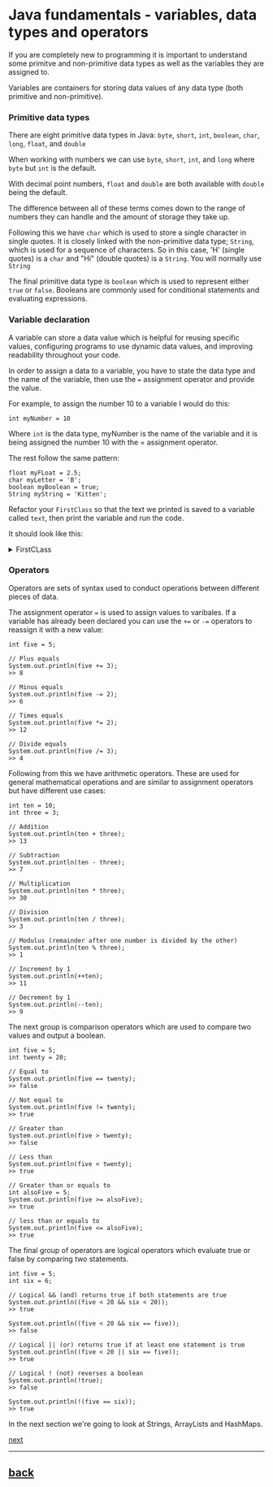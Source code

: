 # Java fundamentals - variables, data types and operators

If you are completely new to programming it is important to understand some primitve and non-primitive data types as well as the variables they are assigned to.

Variables are containers for storing data values of any data type (both primitive and non-primitive).

### Primitive data types

There are eight primitive data types in Java: `byte`, `short`, `int`, `boolean`, `char`, `long`, `float`, and `double`

When working with numbers we can use `byte`, `short`, `int`, and `long` where `byte` but `int` is the default.

With decimal point numbers, `float` and `double` are both available with `double` being the default.

The difference between all of these terms comes down to the range of numbers they can handle and the amount of storage they take up.

Following this we have `char` which is used to store a single character in single quotes. It is closely linked with the non-primitive data type; `String`, which is used for a sequence of characters. So in this case, 'H' (single quotes) is a `char` and "Hi" (double quotes) is a `String`. You will normally use `String`

The final primitive data type is `boolean` which is used to represent either `true` or `false`. Booleans are commonly used for conditional statements and evaluating expressions.

### Variable declaration

A variable can store a data value which is helpful for reusing specific values, configuring programs to use dynamic data values, and improving readability throughout your code.

In order to assign a data to a variable, you have to state the data type and the name of the variable, then use the `=` assignment operator and provide the value.

For example, to assign the number 10 to a variable I would do this:

```
int myNumber = 10
```

Where `int` is the data type, myNumber is the name of the variable and it is being assigned the number 10 with the = assignment operator.

The rest follow the same pattern:

```
float myFLoat = 2.5;
char myLetter = 'B';
boolean myBoolean = true;
String myString = 'Kitten';
```

Refactor your `FirstClass` so that the text we printed is saved to a variable called `text`, then print the variable and run the code.

It should look like this:

<details>
<summary>FirstCLass</summary>

```
public class FirstClass {
    public static void main(String[] items) {
        String text = "This is my first class";
        System.out.println(text);
    }
}
```

</details>

### Operators

Operators are sets of syntax used to conduct operations between different pieces of data.

The assignment operator `=` is used to assign values to varibales. If a variable has already been declared you can use the `+=` or `-=` operators to reassign it with a new value:

```
int five = 5;

// Plus equals
System.out.println(five += 3);
>> 8

// Minus equals
System.out.println(five -= 2);
>> 6

// Times equals
System.out.println(five *= 2);
>> 12

// Divide equals
System.out.println(five /= 3);
>> 4
```

Following from this we have arithmetic operators. These are used for general mathematical operations and are similar to assignment operators but have different use cases:

```
int ten = 10;
int three = 3;

// Addition
System.out.println(ten + three);
>> 13

// Subtraction
System.out.println(ten - three);
>> 7

// Multiplication
System.out.println(ten * three);
>> 30

// Division
System.out.println(ten / three);
>> 3

// Modulus (remainder after one number is divided by the other)
System.out.println(ten % three);
>> 1

// Increment by 1
System.out.println(++ten);
>> 11

// Decrement by 1
System.out.println(--ten);
>> 9

```

The next group is comparison operators which are used to compare two values and output a boolean.

```
int five = 5;
int twenty = 20;

// Equal to
System.out.println(five == twenty);
>> false

// Not equal to
System.out.println(five != twenty);
>> true

// Greater than
System.out.println(five > twenty);
>> false

// Less than
System.out.println(five < twenty);
>> true

// Greater than or equals to
int alsoFive = 5;
System.out.println(five >= alsoFive);
>> true

// less than or equals to
System.out.println(five <= alsoFive);
>> true
```

The final group of operators are logical operators which evaluate true or false by comparing two statements.

```
int five = 5;
int six = 6;

// Logical && (and) returns true if both statements are true
System.out.println((five < 20 && six < 20));
>> true

System.out.println((five < 20 && six == five));
>> false

// Logical || (or) returns true if at least one statement is true
System.out.println((five < 20 || six == five));
>> true

// Logical ! (not) reverses a boolean
System.out.println(!true);
>> false

System.out.println(!(five == six));
>> true
```

In the next section we're going to look at Strings, ArrayLists and HashMaps.

[next](../java-fundamentals/advanced-data_types.md)

---

## [back](../README.md)
